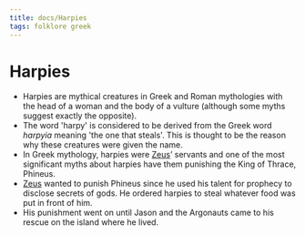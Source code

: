 ```yaml
---
title: docs/Harpies
tags: folklore greek
---
```


# Harpies

- Harpies are mythical creatures in Greek and Roman mythologies with the head of a woman and the body of a vulture (although some myths suggest exactly the opposite).
- The word 'harpy' is considered to be derived from the Greek word _harpyia_ meaning 'the one that steals'. This is thought to be the reason why these creatures were given the name.
- In Greek mythology, harpies were [Zeus](Zeus.md)’ servants and one of the most significant myths about harpies have them punishing the King of Thrace, Phineus.
- [Zeus](Zeus.md) wanted to punish Phineus since he used his talent for prophecy to disclose secrets of gods. He ordered harpies to steal whatever food was put in front of him.
- His punishment went on until Jason and the Argonauts came to his rescue on the island where he lived.
